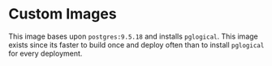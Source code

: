 # Custom Images

This image bases upon `postgres:9.5.18` and installs `pglogical`. This image exists since its faster to build once and deploy often than to install `pglogical` for every deployment.